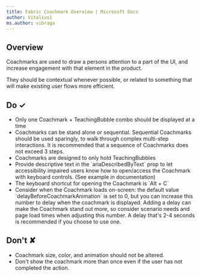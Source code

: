 ```yaml
---
title: Fabric Coachmark Overview | Microsoft Docs
author: Vitalius1
ms.author: vibraga
---
```


## Overview
Coachmarks are used to draw a persons attention to a part of the UI, and increase engagement with that element
in the product.

They should be contextual whenever possible, or related to something that will make existing user flows more efficient.


## Do &#10003;
- Only one Coachmark + TeachingBubble combo should be displayed at a time
- Coachmarks can be stand alone or sequential. Sequential Coachmarks should be used sparingly, to walk through complex multi-step interactions. It is recommended that a sequence of Coachmarks does not exceed 3 steps.
- Coachmarks are designed to only hold TeachingBubbles
- Provide descriptive text in the &#x60;ariaDescribedByText&#x60; prop to let accessibility impaired users know how to open&#x2F;access the Coachmark with keyboard controls. (See example in documentation)
- The keyboard shortcut for opening the Coachmark is &#x60;Alt + C&#x60;
- Consider when the Coachmark loads on-screen: the default value &#x60;delayBeforeCoachmarkAnimation&#x60; is set to 0, but you can increase this number to delay when the coachmark is displayed. Adding a delay can make the Coachmark stand out more, so consider scenario needs and page load times when adjusting this number. A delay that&#39;s 2-4 seconds is recommended if you choose to use one.

## Don't &#10008;
- Coachmark size, color, and animation should not be altered.
- Don&#39;t show the coachmark more than once even if the user has not completed the action.